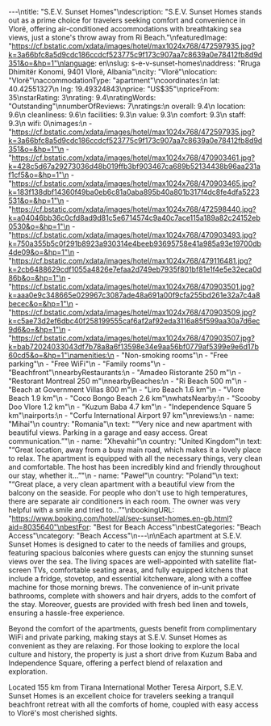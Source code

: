 ---\ntitle: "S.E.V. Sunset Homes"\ndescription: "S.E.V. Sunset Homes stands out as a prime choice for travelers seeking comfort and convenience in Vlorë, offering air-conditioned accommodations with breathtaking sea views, just a stone's throw away from Ri Beach."\nfeaturedImage: "https://cf.bstatic.com/xdata/images/hotel/max1024x768/472597935.jpg?k=3a66bfc8a5d9cdc186ccdcf523775c9f173c907aa7c8639a0e78412fb8d9d351&o=&hp=1"\nlanguage: en\nslug: s-e-v-sunset-homes\naddress: "Rruga Dhimitër Konomi, 9401 Vlorë, Albania"\ncity: "Vlorë"\nlocation: "Vlorë"\naccommodationType: "apartment"\ncoordinates:\n  lat: 40.42551327\n  lng: 19.49324843\nprice: "US$35"\npriceFrom: 35\nstarRating: 3\nrating: 9.4\nratingWords: "Outstanding"\nnumberOfReviews: 7\nratings:\n  overall: 9.4\n  location: 9.6\n  cleanliness: 9.6\n  facilities: 9.3\n  value: 9.3\n  comfort: 9.3\n  staff: 9.3\n  wifi: 0\nimages:\n  - "https://cf.bstatic.com/xdata/images/hotel/max1024x768/472597935.jpg?k=3a66bfc8a5d9cdc186ccdcf523775c9f173c907aa7c8639a0e78412fb8d9d351&o=&hp=1"\n  - "https://cf.bstatic.com/xdata/images/hotel/max1024x768/470903461.jpg?k=428c5d67a29273036d48b019ffb3bf903467ca689b52134438b96aa231af1cf5&o=&hp=1"\n  - "https://cf.bstatic.com/xdata/images/hotel/max1024x768/470903465.jpg?k=183f138dbf14360f49ba0eb6c81a0aba895b40a801b317f4dc8fe4dfa5223531&o=&hp=1"\n  - "https://cf.bstatic.com/xdata/images/hotel/max1024x768/472598440.jpg?k=a04046bb36c0cfd8ad9d81c5e6714574c9a40c7ace115a189a82c24152eb0530&o=&hp=1"\n  - "https://cf.bstatic.com/xdata/images/hotel/max1024x768/470903493.jpg?k=750a355b5c0f291b8923a930314e4beeb93695758e41a985a93e19700db4de09&o=&hp=1"\n  - "https://cf.bstatic.com/xdata/images/hotel/max1024x768/479116481.jpg?k=2cb6488629cdf1055a4826e7efaa2d749eb7935f801bf81e1f4e5e32eca0d86b&o=&hp=1"\n  - "https://cf.bstatic.com/xdata/images/hotel/max1024x768/470903501.jpg?k=aaa0e9c348665e029967c3087ade48a691a00f9cfa255bd261e32a7c4a8becec&o=&hp=1"\n  - "https://cf.bstatic.com/xdata/images/hotel/max1024x768/470903509.jpg?k=c5ae73d2ef6dbc40f258199555caf6af2af92eda3116a85f599aa30a7d6ec9d6&o=&hp=1"\n  - "https://cf.bstatic.com/xdata/images/hotel/max1024x768/470903507.jpg?k=bab72024033043df7b78a8a6f13598e34e9aa56bf0779af5399e9e6d17b60cd5&o=&hp=1"\namenities:\n  - "Non-smoking rooms"\n  - "Free parking"\n  - "Free WiFi"\n  - "Family rooms"\n  - "Beachfront"\nnearbyRestaurants:\n  - "Amadeo Ristorante 250 m"\n  - "Restorant Montreal 250 m"\nnearbyBeaches:\n  - "Ri Beach 500 m"\n  - "Beach at Government Villas 800 m"\n  - "Liro Beach 1.6 km"\n  - "Vlore Beach 1.9 km"\n  - "Coco Bongo Beach 2.6 km"\nwhatsNearby:\n  - "Scooby Doo Vlore 1.2 km"\n  - "Kuzum Baba 4.7 km"\n  - "Independence Square 5 km"\nairports:\n  - "Corfu International Airport 97 km"\nreviews:\n  - name: "Mihai"\n    country: "Romania"\n    text: "“Very nice and new apartment with beautiful views. Parking in a garage and easy access. Great communication.”"\n  - name: "Xhevahir"\n    country: "United Kingdom"\n    text: "“Great location, away from a busy main road, which makes it a lovely place to relax. The apartment is equipped with all the necessary things, very clean and comfortable. The host has been incredibly kind and friendly throughout our stay, whether it...”"\n  - name: "Paweł"\n    country: "Poland"\n    text: "“Great place, a very clean apartment with a beautiful view from the balcony on the seaside. For people who don't use to high temperatures, there are separate air conditioners in each room. The owner was very helpful with a smile and tried to...”"\nbookingURL: "https://www.booking.com/hotel/al/sev-sunset-homes.en-gb.html?aid=8035640"\nbestFor: "Best for Beach Access"\nbestCategories: "Beach Access"\ncategory: "Beach Access"\n---\n\nEach apartment at S.E.V. Sunset Homes is designed to cater to the needs of families and groups, featuring spacious balconies where guests can enjoy the stunning sunset views over the sea. The living spaces are well-appointed with satellite flat-screen TVs, comfortable seating areas, and fully equipped kitchens that include a fridge, stovetop, and essential kitchenware, along with a coffee machine for those morning brews. The convenience of in-unit private bathrooms, complete with showers and hair dryers, adds to the comfort of the stay. Moreover, guests are provided with fresh bed linen and towels, ensuring a hassle-free experience.

Beyond the comfort of the apartments, guests benefit from complimentary WiFi and private parking, making stays at S.E.V. Sunset Homes as convenient as they are relaxing. For those looking to explore the local culture and history, the property is just a short drive from Kuzum Baba and Independence Square, offering a perfect blend of relaxation and exploration.

Located 155 km from Tirana International Mother Teresa Airport, S.E.V. Sunset Homes is an excellent choice for travelers seeking a tranquil beachfront retreat with all the comforts of home, coupled with easy access to Vlorë's most cherished sights.